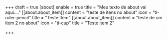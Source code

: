 +++
draft = true
[about]
enable = true
title = "Meu texto de about vai aqui...."
[[about.about_item]]
content = "teste de itens no about"
icon = "ti-ruler-pencil"
title = "Teste Item"
[[about.about_item]]
content = "teste de um item 2 no about"
icon = "ti-cup"
title = "Teste item 2"

+++

